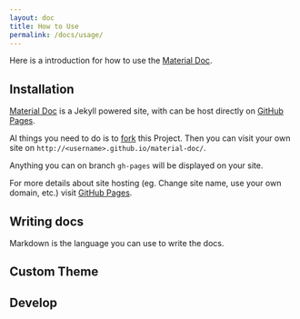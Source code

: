 ```yaml
---
layout: doc
title: How to Use
permalink: /docs/usage/
---
```


Here is a introduction for how to use the [Material Doc][material-doc].

## Installation

[Material Doc][material-doc] is a Jekyll powered site, with can be host directly on [GitHub Pages][github-pages].

Al things you need to do is to [fork][material-doc-code] this Project. Then you can visit your own site on `http://<username>.github.io/material-doc/`.

Anything you can on branch `gh-pages` will be displayed on your site.

For more details about site hosting (eg. Change site name, use your own domain, etc.) visit [GitHub Pages][github-pages].

## Writing docs

Markdown is the language you can use to write the docs.

## Custom Theme

## Develop

[material-doc]: http://tankery.github.io/material-doc/
[material-doc-code]: https://github.com/tankery/material-doc
[github-pages]: https://pages.github.com/
